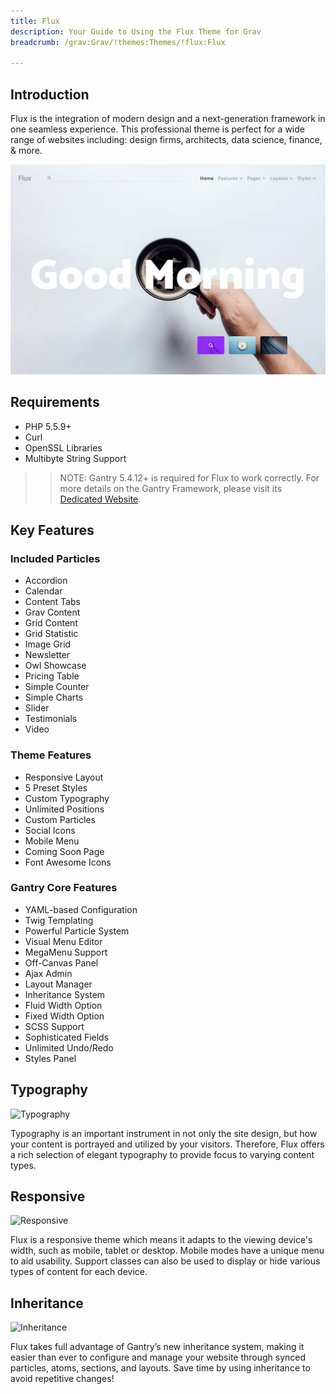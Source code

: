 ```yaml
---
title: Flux
description: Your Guide to Using the Flux Theme for Grav
breadcrumb: /grav:Grav/!themes:Themes/!flux:Flux

---
```


Introduction
-----

Flux is the integration of modern design and a next-generation framework in one seamless experience. This professional theme is perfect for a wide range of websites including: design firms, architects, data science, finance, & more.

![](assets/flux.jpeg)

Requirements
-----

* PHP 5.5.9+
* Curl
* OpenSSL Libraries
* Multibyte String Support

>> NOTE: Gantry 5.4.12+ is required for Flux to work correctly. For more details on the Gantry Framework, please visit its [Dedicated Website](http://gantry.org).

Key Features
-----

### Included Particles

* Accordion
* Calendar
* Content Tabs
* Grav Content
* Grid Content
* Grid Statistic
* Image Grid
* Newsletter
* Owl Showcase
* Pricing Table
* Simple Counter
* Simple Charts
* Slider
* Testimonials
* Video 

### Theme Features

* Responsive Layout
* 5 Preset Styles
* Custom Typography
* Unlimited Positions
* Custom Particles
* Social Icons
* Mobile Menu
* Coming Soon Page
* Font Awesome Icons 

### Gantry Core Features

* YAML-based Configuration
* Twig Templating
* Powerful Particle System
* Visual Menu Editor
* MegaMenu Support
* Off-Canvas Panel
* Ajax Admin
* Layout Manager
* Inheritance System
* Fluid Width Option
* Fixed Width Option
* SCSS Support
* Sophisticated Fields
* Unlimited Undo/Redo
* Styles Panel

## Typography

![Typography](ft-2.jpg)

Typography is an important instrument in not only the site design, but how your content is portrayed and utilized by your visitors. Therefore, Flux offers a rich selection of elegant typography to provide focus to varying content types.

## Responsive

![Responsive](ft-3.jpg)

Flux is a responsive theme which means it adapts to the viewing device's width, such as mobile, tablet or desktop. Mobile modes have a unique menu to aid usability. Support classes can also be used to display or hide various types of content for each device.

## Inheritance

![Inheritance](ft-4.jpg)

Flux takes full advantage of Gantry’s new inheritance system, making it easier than ever to configure and manage your website through synced particles, atoms, sections, and layouts. Save time by using inheritance to avoid repetitive changes!
